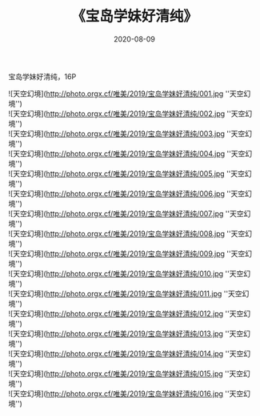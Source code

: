 ﻿---
layout: post
title:  《宝岛学妹好清纯》
date:   2020-08-09
img: http://photo.orgx.cf/唯美/2019/宝岛学妹好清纯/000.jpg
categories: [美女, 清纯, 唯美]
---

宝岛学妹好清纯，16P



![天空幻境](http://photo.orgx.cf/唯美/2019/宝岛学妹好清纯/001.jpg ''天空幻境'') <br>
![天空幻境](http://photo.orgx.cf/唯美/2019/宝岛学妹好清纯/002.jpg ''天空幻境'') <br>
![天空幻境](http://photo.orgx.cf/唯美/2019/宝岛学妹好清纯/003.jpg ''天空幻境'') <br>
![天空幻境](http://photo.orgx.cf/唯美/2019/宝岛学妹好清纯/004.jpg ''天空幻境'') <br>
![天空幻境](http://photo.orgx.cf/唯美/2019/宝岛学妹好清纯/005.jpg ''天空幻境'') <br>
![天空幻境](http://photo.orgx.cf/唯美/2019/宝岛学妹好清纯/006.jpg ''天空幻境'') <br>
![天空幻境](http://photo.orgx.cf/唯美/2019/宝岛学妹好清纯/007.jpg ''天空幻境'') <br>
![天空幻境](http://photo.orgx.cf/唯美/2019/宝岛学妹好清纯/008.jpg ''天空幻境'') <br>
![天空幻境](http://photo.orgx.cf/唯美/2019/宝岛学妹好清纯/009.jpg ''天空幻境'') <br>
![天空幻境](http://photo.orgx.cf/唯美/2019/宝岛学妹好清纯/010.jpg ''天空幻境'') <br>
![天空幻境](http://photo.orgx.cf/唯美/2019/宝岛学妹好清纯/011.jpg ''天空幻境'') <br>
![天空幻境](http://photo.orgx.cf/唯美/2019/宝岛学妹好清纯/012.jpg ''天空幻境'') <br>
![天空幻境](http://photo.orgx.cf/唯美/2019/宝岛学妹好清纯/013.jpg ''天空幻境'') <br>
![天空幻境](http://photo.orgx.cf/唯美/2019/宝岛学妹好清纯/014.jpg ''天空幻境'') <br>
![天空幻境](http://photo.orgx.cf/唯美/2019/宝岛学妹好清纯/015.jpg ''天空幻境'') <br>
![天空幻境](http://photo.orgx.cf/唯美/2019/宝岛学妹好清纯/016.jpg ''天空幻境'') <br>